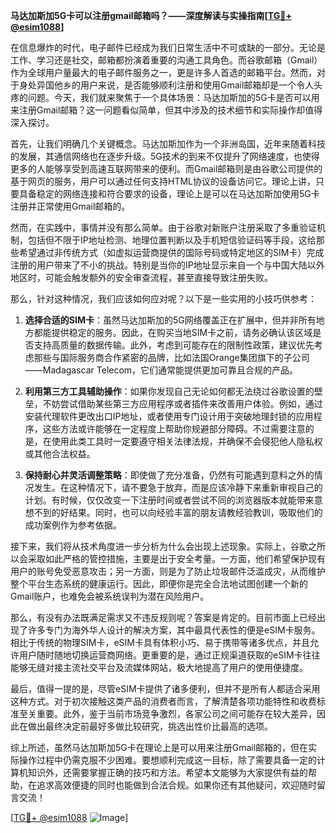 **马达加斯加5G卡可以注册gmail邮箱吗？——深度解读与实操指南[[TG💪+ @esim1088](https://t.me/s/esim1088)]**

在信息爆炸的时代，电子邮件已经成为我们日常生活中不可或缺的一部分。无论是工作、学习还是社交，邮箱都扮演着重要的沟通工具角色。而谷歌邮箱（Gmail）作为全球用户量最大的电子邮件服务之一，更是许多人首选的邮箱平台。然而，对于身处异国他乡的用户来说，是否能够顺利注册和使用Gmail邮箱却是一个令人头疼的问题。今天，我们就来聚焦于一个具体场景：马达加斯加的5G卡是否可以用来注册Gmail邮箱？这一问题看似简单，但其中涉及的技术细节和实际操作却值得深入探讨。

首先，让我们明确几个关键概念。马达加斯加作为一个非洲岛国，近年来随着科技的发展，其通信网络也在逐步升级。5G技术的到来不仅提升了网络速度，也使得更多的人能够享受到高速互联网带来的便利。而Gmail邮箱则是由谷歌公司提供的基于网页的服务，用户可以通过任何支持HTML协议的设备访问它。理论上讲，只要具备稳定的网络连接和符合要求的设备，理论上是可以在马达加斯加使用5G卡注册并正常使用Gmail邮箱的。

然而，在实践中，事情并没有那么简单。由于谷歌对新账户注册采取了多重验证机制，包括但不限于IP地址检测、地理位置判断以及手机短信验证码等手段，这给那些希望通过非传统方式（如虚拟运营商提供的国际号码或特定地区的SIM卡）完成注册的用户带来了不小的挑战。特别是当你的IP地址显示来自一个与中国大陆以外地区时，可能会触发额外的安全审查流程，甚至直接导致注册失败。

那么，针对这种情况，我们应该如何应对呢？以下是一些实用的小技巧供参考：

1. **选择合适的SIM卡**：虽然马达加斯加的5G网络覆盖正在扩展中，但并非所有地方都能提供稳定的服务。因此，在购买当地SIM卡之前，请务必确认该区域是否支持高质量的数据传输。此外，考虑到可能存在的限制性政策，建议优先考虑那些与国际服务商合作紧密的品牌，比如法国Orange集团旗下的子公司——Madagascar Telecom，它们通常能提供更加可靠且合规的产品。

2. **利用第三方工具辅助操作**：如果你发现自己无论如何都无法绕过谷歌设置的壁垒，不妨尝试借助某些第三方应用程序或者插件来改善用户体验。例如，通过安装代理软件更改出口IP地址，或者使用专门设计用于突破地理封锁的应用程序，这些方法或许能够在一定程度上帮助你规避部分障碍。不过需要注意的是，在使用此类工具时一定要遵守相关法律法规，并确保不会侵犯他人隐私权或其他合法权益。

3. **保持耐心并灵活调整策略**：即使做了充分准备，仍然有可能遇到意料之外的情况发生。在这种情况下，请不要急于放弃，而是应该冷静下来重新审视自己的计划。有时候，仅仅改变一下注册时间或者尝试不同的浏览器版本就能带来意想不到的好结果。同时，也可以向经验丰富的朋友请教经验教训，吸取他们的成功案例作为参考依据。

接下来，我们将从技术角度进一步分析为什么会出现上述现象。实际上，谷歌之所以会采取如此严格的管控措施，主要是出于安全考量。一方面，他们希望保护现有用户的账号免受恶意攻击；另一方面，则是为了防止垃圾邮件泛滥成灾，从而维护整个平台生态系统的健康运行。因此，即便你是完全合法地试图创建一个新的Gmail账户，也难免会被系统误判为潜在风险用户。

那么，有没有办法既满足需求又不违反规则呢？答案是肯定的。目前市面上已经出现了许多专门为海外华人设计的解决方案，其中最具代表性的便是eSIM卡服务。相比于传统的物理SIM卡，eSIM卡具有体积小巧、易于携带等诸多优点，并且允许用户随时随地切换运营商网络。更重要的是，通过正规渠道获取的eSIM卡往往能够无缝对接主流社交平台及流媒体网站，极大地提高了用户的使用便捷度。

最后，值得一提的是，尽管eSIM卡提供了诸多便利，但并不是所有人都适合采用这种方式。对于初次接触这类产品的消费者而言，了解清楚各项功能特性和收费标准至关重要。此外，鉴于当前市场竞争激烈，各家公司之间可能存在较大差异，因此在做出最终决定前最好多做比较研究，挑选出性价比最高的选项。

综上所述，虽然马达加斯加5G卡在理论上是可以用来注册Gmail邮箱的，但在实际操作过程中仍需克服不少困难。要想顺利完成这一目标，除了需要具备一定的计算机知识外，还需要掌握正确的技巧和方法。希望本文能够为大家提供有益的帮助，在追求高效便捷的同时也能做到合法合规。如果你还有其他疑问，欢迎随时留言交流！

[[TG💪+ @esim1088](https://t.me/s/esim1088) ![Image](https://i.postimg.cc/4NQfJmqS/Snipaste-2025-05-13-00-14-12.png)]